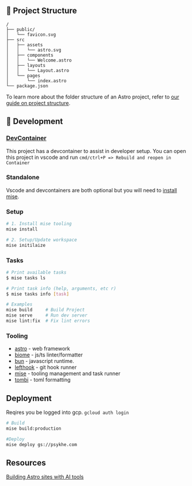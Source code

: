 ## 🚀 Project Structure
```text
/
├── public/
│   └── favicon.svg
├── src
│   ├── assets
│   │   └── astro.svg
│   ├── components
│   │   └── Welcome.astro
│   ├── layouts
│   │   └── Layout.astro
│   └── pages
│       └── index.astro
└── package.json
```
To learn more about the folder structure of an Astro project, refer to [our guide on project structure](https://docs.astro.build/en/basics/project-structure/).

## 🔧 Development

### [DevContainer](https://code.visualstudio.com/docs/devcontainers/containers)
This project has a devcontainer to assist in developer setup. You can open this project in vscode and run `cmd/ctrl+P => Rebuild and reopen in Container`

### Standalone
Vscode and devcontainers are both optional but you will need to [install mise](https://mise.jdx.dev/getting-started.html).

### Setup

```bash
# 1. Install mise tooling
mise install

# 2. Setup/Update workspace
mise initilaize
```

### Tasks
```bash
# Print available tasks
$ mise tasks ls

# Print task info (help, arguments, etc r)
$ mise tasks info [task]

# Examples
mise build     # Build Project
mise serve     # Run dev server
mise lint:fix  # Fix lint errors
```

### Tooling
- [astro](https://github.com/withastro/astro) - web framework
- [biome](https://github.com/biomejs/biome) - js/ts linter/formatter
- [bun](https://github.com/oven-sh/bun) - javascript runtime.
- [lefthook](https://github.com/evilmartians/lefthook) - git hook runner
- [mise](https://github.com/jdx/mise) - tooling management and task runner
- [tombi](https://github.com/tombi-toml/tombi) - toml formatting


## Deployment
Reqires you be logged into gcp. `gcloud auth login`
```bash
# Build
mise build:production

#Deploy
mise deploy gs://psykhe.com
```


## Resources

[Building Astro sites with AI tools](https://docs.astro.build/en/guides/build-with-ai/)

